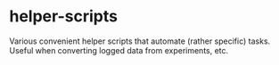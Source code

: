 # helper-scripts
Various convenient helper scripts that automate (rather specific) tasks. Useful when converting logged data from experiments, etc.